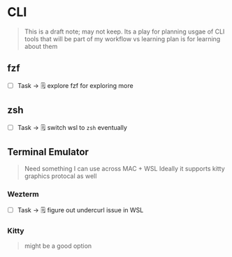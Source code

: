 # CLI

> This is a draft note; may not keep. Its a play for planning usgae of CLI tools that will be part of my workflow vs learning plan is for learning about them

## fzf

- [ ] Task -> 🗒️ explore fzf for exploring more

## zsh

- [ ] Task -> 🗒️ switch wsl to `zsh` eventually



## Terminal Emulator

> Need something I can use across MAC + WSL
> Ideally it supports kitty graphics protocal as well

### Wezterm

- [ ] Task -> 🗒️ figure out undercurl issue in WSL

### Kitty

> might be a good option
